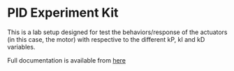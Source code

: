 # PID Experiment Kit

This is a lab setup designed for test the behaviors/response of the actuators (in this case, the motor) with respective to the different kP, kI and kD variables.  

Full documentation is available from [here]()
